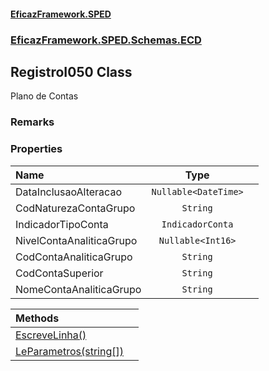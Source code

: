 #### [EficazFramework.SPED](EficazFrameworkSPED.md 'EficazFramework SPED')
### [EficazFramework.SPED.Schemas.ECD](EficazFramework.SPED.Schemas.ECD.md 'EficazFramework.SPED.Schemas.ECD')

## RegistroI050 Class

Plano de Contas

### Remarks
### Properties

| Name | Type | |
| :--- | :---: | :--- |
| DataInclusaoAlteracao | `Nullable<DateTime>` |  |
| CodNaturezaContaGrupo | `String` |  |
| IndicadorTipoConta | `IndicadorConta` |  |
| NivelContaAnaliticaGrupo | `Nullable<Int16>` |  |
| CodContaAnaliticaGrupo | `String` |  |
| CodContaSuperior | `String` |  |
| NomeContaAnaliticaGrupo | `String` |  |

| Methods | |
| :--- | :--- |
| [EscreveLinha()](EficazFramework.SPED.Schemas.ECD/RegistroI050/EscreveLinha().md 'EficazFramework.SPED.Schemas.ECD.RegistroI050.EscreveLinha()') | |
| [LeParametros(string[])](EficazFramework.SPED.Schemas.ECD/RegistroI050/LeParametros(string[]).md 'EficazFramework.SPED.Schemas.ECD.RegistroI050.LeParametros(string[])') | |
